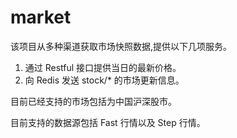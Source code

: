 # market

该项目从多种渠道获取市场快照数据,提供以下几项服务。

1. 通过 Restful 接口提供当日的最新价格。
2. 向 Redis 发送 stock/* 的市场更新信息。

目前已经支持的市场包括为中国沪深股市。

目前支持的数据源包括 Fast 行情以及 Step 行情。